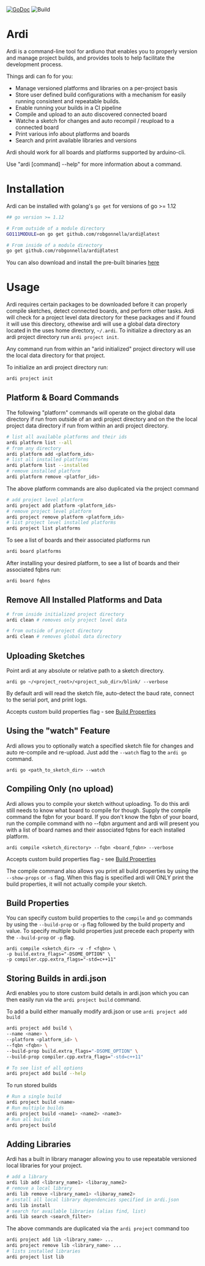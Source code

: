[![GoDoc](https://godoc.org/github.com/robgonnella/ardi?status.svg)](https://godoc.org/github.com/robgonnella/ardi) ![Build](https://codebuild.us-east-1.amazonaws.com/badges?uuid=eyJlbmNyeXB0ZWREYXRhIjoiclFVTnRkYjY1QXlnTjdueC9rZFhhRjNXVzdaUlZhL0tpdW9wMlA4TU94MC9POU5lcGJkTE4rSDJkSTdhYWJianBPWDhXdzR4a2x3U1lZL1h1NEYzSzBBPSIsIml2UGFyYW1ldGVyU3BlYyI6ImUxUXhjTjhhZFlHb0Q5b3AiLCJtYXRlcmlhbFNldFNlcmlhbCI6MX0%3D&branch=master)

# Ardi

Ardi is a command-line tool for ardiuno that enables you to properly version and
manage project builds, and provides tools to help facilitate the development
process.

Things ardi can fo for you:

- Manage versioned platforms and libraries on a per-project basis
- Store user defined build configurations with a mechanism for easily running
  consistent and repeatable builds.
- Enable running your builds in a CI pipeline
- Compile and upload to an auto discovered connected board
- Watche a sketch for changes and auto recompil / reupload to a connected board
- Print various info about platforms and boards
- Search and print available libraries and versions

Ardi should work for all boards and platforms supported by arduino-cli.

Use "ardi [command] --help" for more information about a command.

# Installation

Ardi can be installed with golang's `go get` for versions of go >= 1.12

```bash
## go version >= 1.12

# From outside of a module directory
GO111MODULE=on go get github.com/robgonnella/ardi@latest

# From inside of a module directory
go get github.com/robgonnella/ardi@latest
```

You can also download and install the pre-built binaries
[here](https://github.com/robgonnella/ardi/releases)

# Usage

Ardi requires certain packages to be downloaded before it can properly compile
sketches, detect connected boards, and perform other tasks. Ardi will check for
a project level data directory for these packages and if found it will use this
directory, othewise ardi will use a global data directory located in the
uses home directory, `~/.ardi`. To initialize a directory as an ardi project
directory run `ardi project init`.

Any command run from within an "arid initialized" project directory will
use the local data directory for that project.

To initialize an ardi project directory run:

```bash
ardi project init
```

## Platform & Board Commands

The following "platform" commands will operate on the global data directory if
run from outside of an ardi project directory and on the the local project
data directory if run from within an ardi project directory.

```bash
# list all available platforms and their ids
ardi platform list --all
# from any directory
ardi platform add <platform_ids>
# list all installed platforms
ardi platform list --installed
# remove installed platform
ardi platform remove <platfor_ids>
```

The above platform commands are also duplicated via the project
command

```bash
# add project level platform
ardi project add platform <platform_ids>
# remove project level platform
ardi project remove platform <platform_ids>
# list project level installed platforms
ardi project list platforms
```

To see a list of boards and their associated platforms run

```bash
ardi board platforms
```

After installing your desired platform, to see a list of boards and their
associated fqbns run:

```bash
ardi board fqbns
```

## Remove All Installed Platforms and Data

```bash
# from inside initialized project directory
ardi clean # removes only project level data

# from outside of project directory
ardi clean # removes global data directory
```

## Uploading Sketches

Point ardi at any absolute or relative path to a sketch directory.

    ardi go ~/<project_root>/<project_sub_dir>/blink/ --verbose

By default ardi will read the sketch file, auto-detect the baud rate, connect
to the serial port, and print logs.

Accepts custom build properties flag - see
[Build Properties](#Build-Properties)

## Using the "watch" Feature

Ardi allows you to optionally watch a specified sketch file for changes and
auto re-compile and re-upload. Just add the `--watch` flag to the `ardi go`
command.

    ardi go <path_to_sketch_dir> --watch

## Compiling Only (no upload)

Ardi allows you to compile your sketch without uploading. To do this ardi still
needs to know what board to compile for though. Supply the compile command the
fqbn for your board. If you don't know the fqbn of your board, run the compile
command with no --fqbn argument and ardi will present you with a list of board
names and their associated fqbns for each installed platform.

    ardi compile <sketch_directory> --fqbn <board_fqbn> --verbose

Accepts custom build properties flag - see
[Build Properties](#Build-Properties)

The compile command also allows you print all build properties by using the
`--show-props` or `-s` flag. When this flag is specified ardi will ONLY
print the build properties, it will not actually compile your sketch.

## Build Properties

You can specify custom build properties to the `compile` and `go` commands by
using the `--build-prop` or `-p` flag followed by the build property and value.
To specify multiple build properties just precede each property with the
`--build-prop` or `-p` flag.

    ardi compile <sketch_dir> -v -f <fqbn> \
    -p build.extra_flags="-DSOME_OPTION" \
    -p compiler.cpp.extra_flags="-std=c++11"

## Storing Builds in ardi.json

Ardi enables you to store custom build details in ardi.json which you can
then easily run via the `ardi project build` command.

To add a build either manually modify ardi.json or use `ardi project add build`

```bash
ardi project add build \
--name <name> \
--platform <platform_id> \
--fqbn <fqbn> \
--build-prop build.extra_flags="-DSOME_OPTION" \
--build-prop compiler.cpp.extra_flags="-std=c++11"

# To see list of all options
ardi project add build --help
```

To run stored builds

```bash
# Run a single build
ardi project build <name>
# Run multiple builds
ardi project build <name1> <name2> <name3>
# Run all builds
ardi project build
```

## Adding Libraries

Ardi has a built in library manager allowing you to use repeatable
versioned local libraries for your project.

```bash
# add a library
ardi lib add <library_name1> <libaray_name2>
# remove a local library
ardi lib remove <library_name1> <libaray_name2>
# install all local library dependencies specified in ardi.json
ardi lib install
# search for available libraries (alias find, list)
ardi lib search <search_filter>
```

The above commands are duplicated via the `ardi project` command too

```bash
ardi project add lib <library_name> ...
ardi project remove lib <library_name> ...
# lists installed libraries
ardi project list lib
```

[arduino-cli]: https://github.com/arduino/arduino-cli
